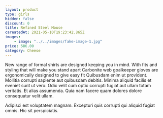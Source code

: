 ```yaml
---
layout: product
type: girls
hidden: false
discount: 0
title: Refined Steel Mouse
careatedAt: 2021-05-10T19:23:42.865Z
images:
    - image: "../../images/fake-image-1.jpg"
price: 586.00
category: Cheese
---
```

New range of formal shirts are designed keeping you in mind. With fits and styling that will make you stand apart
Carbonite web goalkeeper gloves are ergonomically designed to give easy fit
Quibusdam enim ut provident. Mollitia corrupti sapiente aut quibusdam debitis. Minima aliquid facilis et eveniet sunt ut vero. Odio velit cum optio corrupti fugiat aut ullam totam veritatis. Et alias assumenda. Quia nam facere quam dolores dolore consequatur velit ullam.
 Adipisci est voluptatem magnam. Excepturi quis corrupti qui aliquid fugiat omnis. Hic sit perspiciatis.
